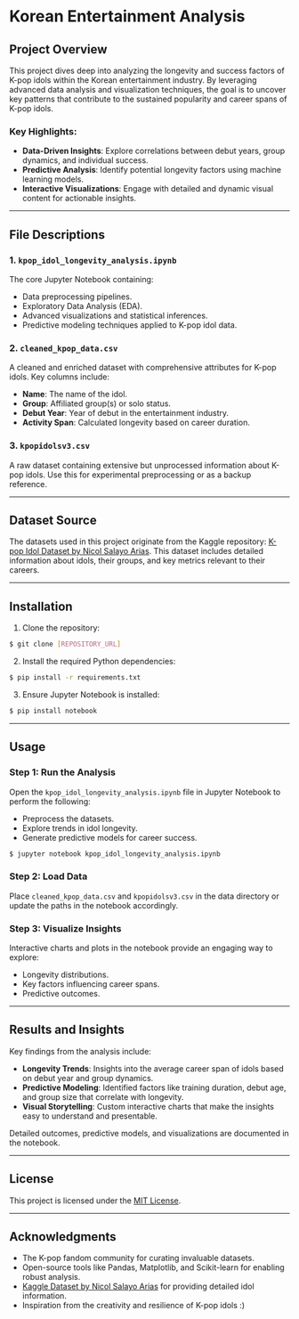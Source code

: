# Korean Entertainment Analysis

## Project Overview
This project dives deep into analyzing the longevity and success factors of K-pop idols within the Korean entertainment industry. By leveraging advanced data analysis and visualization techniques, the goal is to uncover key patterns that contribute to the sustained popularity and career spans of K-pop idols.

### Key Highlights:
- **Data-Driven Insights**: Explore correlations between debut years, group dynamics, and individual success.
- **Predictive Analysis**: Identify potential longevity factors using machine learning models.
- **Interactive Visualizations**: Engage with detailed and dynamic visual content for actionable insights.

---

## File Descriptions

### 1. `kpop_idol_longevity_analysis.ipynb`
The core Jupyter Notebook containing:
- Data preprocessing pipelines.
- Exploratory Data Analysis (EDA).
- Advanced visualizations and statistical inferences.
- Predictive modeling techniques applied to K-pop idol data.

### 2. `cleaned_kpop_data.csv`
A cleaned and enriched dataset with comprehensive attributes for K-pop idols. Key columns include:
- **Name**: The name of the idol.
- **Group**: Affiliated group(s) or solo status.
- **Debut Year**: Year of debut in the entertainment industry.
- **Activity Span**: Calculated longevity based on career duration.

### 3. `kpopidolsv3.csv`
A raw dataset containing extensive but unprocessed information about K-pop idols. Use this for experimental preprocessing or as a backup reference.

---

## Dataset Source
The datasets used in this project originate from the Kaggle repository:
[K-pop Idol Dataset by Nicol Salayo Arias](https://www.kaggle.com/datasets/nicolsalayoarias/all-kpop-idols/suggestions?status=pending&yourSuggestions=true). This dataset includes detailed information about idols, their groups, and key metrics relevant to their careers.

---

## Installation

1. Clone the repository:
```bash
$ git clone [REPOSITORY_URL]
```
2. Install the required Python dependencies:
```bash
$ pip install -r requirements.txt
```
3. Ensure Jupyter Notebook is installed:
```bash
$ pip install notebook
```

---

## Usage

### Step 1: Run the Analysis
   Open the `kpop_idol_longevity_analysis.ipynb` file in Jupyter Notebook to perform the following:
   - Preprocess the datasets.
   - Explore trends in idol longevity.
   - Generate predictive models for career success.

   ```bash
   $ jupyter notebook kpop_idol_longevity_analysis.ipynb
   ```

### Step 2: Load Data
   Place `cleaned_kpop_data.csv` and `kpopidolsv3.csv` in the data directory or update the paths in the notebook accordingly.

### Step 3: Visualize Insights
   Interactive charts and plots in the notebook provide an engaging way to explore:
   - Longevity distributions.
   - Key factors influencing career spans.
   - Predictive outcomes.

---

## Results and Insights
Key findings from the analysis include:
- **Longevity Trends**: Insights into the average career span of idols based on debut year and group dynamics.
- **Predictive Modeling**: Identified factors like training duration, debut age, and group size that correlate with longevity.
- **Visual Storytelling**: Custom interactive charts that make the insights easy to understand and presentable.

Detailed outcomes, predictive models, and visualizations are documented in the notebook.

---

## License
This project is licensed under the [MIT License](LICENSE).

---

## Acknowledgments
- The K-pop fandom community for curating invaluable datasets.
- Open-source tools like Pandas, Matplotlib, and Scikit-learn for enabling robust analysis.
- [Kaggle Dataset by Nicol Salayo Arias](https://www.kaggle.com/datasets/nicolsalayoarias/all-kpop-idols/suggestions?status=pending&yourSuggestions=true) for providing detailed idol information.
- Inspiration from the creativity and resilience of K-pop idols :)
